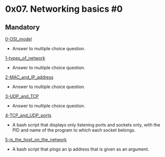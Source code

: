 # 0x07. Networking basics #0

## Mandatory

[0-OSI_model](./0-OSI_model)

- Answer to multiple choice question.

[1-types_of_network](./1-types_of_network)

- Answer to multiple choice question.

[2-MAC_and_IP_address](./2-MAC_and_IP_address)

- Answer to multiple choice question.

[3-UDP_and_TCP](./3-UDP_and_TCP)

- Answer to multiple choice question.

[4-TCP_and_UDP_ports](./4-TCP_and_UDP_ports)

- A bash script that displays only listening ports and sockets only, with the
  PID and name of the program to which each socket belongs.

[5-is_the_host_on_the_network](./5-is_the_host_on_the_network)

- A bash script that pings an ip address that is given as an argument.

